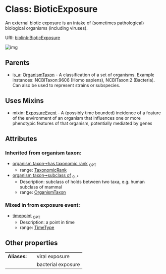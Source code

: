 
# Class: BioticExposure


An external biotic exposure is an intake of (sometimes pathological) biological organisms (including viruses).

URI: [biolink:BioticExposure](https://w3id.org/biolink/vocab/BioticExposure)


![img](http://yuml.me/diagram/nofunky;dir:TB/class/[TaxonomicRank],[OrganismTaxon],[ExposureEvent],[BioticExposure&#124;timepoint:time_type%20%3F]uses%20-.->[ExposureEvent],[OrganismTaxon]^-[BioticExposure])

## Parents

 *  is_a: [OrganismTaxon](OrganismTaxon.md) - A classification of a set of organisms. Example instances: NCBITaxon:9606 (Homo sapiens), NCBITaxon:2 (Bacteria). Can also be used to represent strains or subspecies.

## Uses Mixins

 *  mixin: [ExposureEvent](ExposureEvent.md) - A (possibly time bounded) incidence of a feature of the environment of an organism that influences one or more phenotypic features of that organism, potentially mediated by genes

## Attributes


### Inherited from organism taxon:

 * [organism taxon➞has taxonomic rank](organism_taxon_has_taxonomic_rank.md)  <sub>OPT</sub>
     * range: [TaxonomicRank](TaxonomicRank.md)
 * [organism taxon➞subclass of](organism_taxon_subclass_of.md)  <sub>0..*</sub>
     * Description: subclass of holds between two taxa, e.g. human subclass of mammal
     * range: [OrganismTaxon](OrganismTaxon.md)

### Mixed in from exposure event:

 * [timepoint](timepoint.md)  <sub>OPT</sub>
     * Description: a point in time
     * range: [TimeType](types/TimeType.md)

## Other properties

|  |  |  |
| --- | --- | --- |
| **Aliases:** | | viral exposure |
|  | | bacterial exposure |

